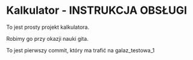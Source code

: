 # Kalkulator - INSTRUKCJA OBSŁUGI

To jest prosty projekt kalkulatora.

Robimy go przy okazji nauki gita.

To jest pierwszy commit, który ma trafić na galaz_testowa_1